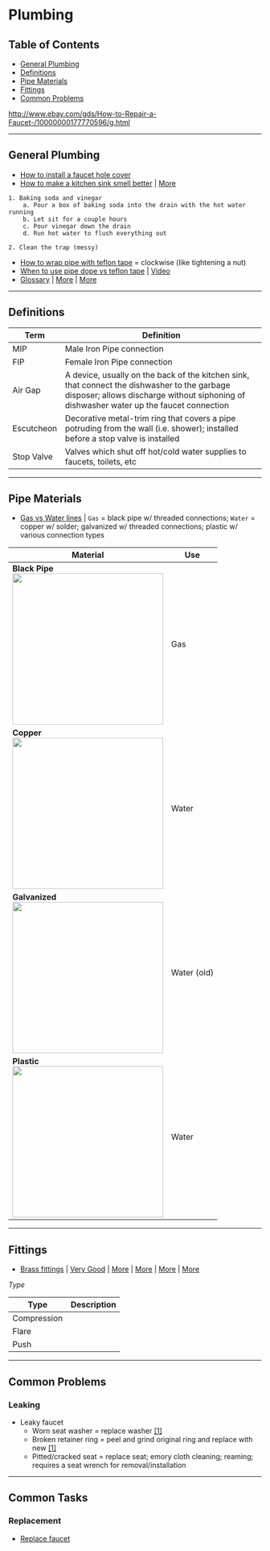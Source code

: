 # Plumbing

## Table of Contents
* [General Plumbing](#general-plumbing)
* [Definitions](#definitions)
* [Pipe Materials](#pipe-materials)
* [Fittings](#fittings)
* [Common Problems](#common-problems)

http://www.ebay.com/gds/How-to-Repair-a-Faucet-/10000000177770596/g.html  

___
## General Plumbing
* [How to install a faucet hole cover](http://homeguides.sfgate.com/install-cover-extra-hole-kitchen-sink-45477.html)
* [How to make a kitchen sink smell better](http://diy.stackexchange.com/questions/1079/how-can-i-make-my-sink-smell-better) | [More](http://diy.stackexchange.com/questions/5445/what-is-this-mysterious-odor-from-the-kitchen-sink-and-how-do-i-fix-it?rq=1)
```
1. Baking soda and vinegar
	a. Pour a box of baking soda into the drain with the hot water running
	b. Let sit for a couple hours
	c. Pour vinegar down the drain
	d. Run hot water to flush everything out

2. Clean the trap (messy)
```

* [How to wrap pipe with teflon tape](http://diy.stackexchange.com/questions/2821/how-do-i-wrap-pipe-threads-with-teflon-tape) = clockwise (like tightening a nut)
* [When to use pipe dope vs teflon tape](http://diy.stackexchange.com/questions/21117/when-should-pipe-dope-vs-thread-tape-be-used) | [Video](http://www.thisoldhouse.com/toh/video/0,,20800953,00.html)
* [Glossary](http://www.drews-plumbing.com/glossary.html) | [More](http://www.horizonservicesinc.com/reference/glossary/plumbing-glossary) | [More](https://www.safeplumbing.org/resources/glossary)

___
## Definitions

Term | Definition
-----|-----------
MIP | Male Iron Pipe connection
FIP | Female Iron Pipe connection
Air Gap | A device, usually on the back of the kitchen sink, that connect the dishwasher to the garbage disposer; allows discharge without siphoning of dishwasher water up the faucet connection
Escutcheon | Decorative metal-trim ring that covers a pipe potruding from the wall (i.e. shower); installed before a stop valve is installed
Stop Valve | Valves which shut off hot/cold water supplies to faucets, toilets, etc

___
## Pipe Materials
* [Gas vs Water lines](http://diy.stackexchange.com/questions/13126/how-can-i-tell-if-these-pipes-are-gas-lines-or-water-lines) | `Gas` = black pipe w/ threaded connections; `Water` = copper w/ solder; galvanized w/ threaded connections; plastic w/ various connection types  

Material | Use 
---------|-----
**Black Pipe**<br><img src="http://i.stack.imgur.com/j3ZdX.jpg" width="300"> | Gas
**Copper**<br><img src="http://i.stack.imgur.com/yXD33.jpg" width="300"> | Water
**Galvanized**<br><img src="http://i.stack.imgur.com/XX2Sp.jpg" width="300"> | Water (old)  
**Plastic**<br><img src="http://i.stack.imgur.com/jPxr3.jpg" width="300"> | Water

___
## Fittings
* [Brass fittings](http://www.brasscraft.com/pdf/0302_brass_fittings_catalog.pdf) | [Very Good](http://www.globalspec.com/learnmore/flow_control_fluid_transfer/pipe_tubing_hose_fittings_accessories/pipe_fittings) |  [More](http://www.westernsafety.com/products/edic/edicpg6.html) | [More](http://www.indiamart.com/fairfieldengineers/pipe-tube-fittings.html) | [More](http://g01.s.alicdn.com/kf/HTB1eXD6HXXXXXadXXXXq6xXFXXX6/222488987/HTB1eXD6HXXXXXadXXXXq6xXFXXX6.jpg) | [More](http://www.nbmartin.com/products/Brass-Thread-Fittings-997834.html)

*Type*

Type | Description
-----|--------
Compression | 
Flare |
Push | 

___
## Common Problems
### Leaking
* Leaky faucet
  * Worn seat washer = replace washer [[1]][leaky1]
  * Broken retainer ring = peel and grind original ring and replace with new [[1]][leaky1]
  * Pitted/cracked seat = replace seat; emory cloth cleaning; reaming; requires a seat wrench for removal/installation
  
[leaky1]: https://www.youtube.com/watch?v=zMH61Yabdj0&index=33&list=PLkJADc1qDrr_0MRi-qB9a5w2iyaBS-Ivb

___
## Common Tasks
### Replacement
* [Replace faucet][replace_faucet]

[replace_faucet]: https://www.youtube.com/watch?annotation_id=annotation_3320077751&feature=iv&index=118&list=PLkJADc1qDrr_0NxtmzECiOWkr5de82kXV&src_vid=zMH61Yabdj0&v=PgnpmnY7Dok
